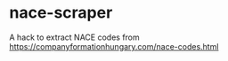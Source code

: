 # nace-scraper
A hack to extract NACE codes from https://companyformationhungary.com/nace-codes.html
